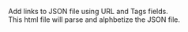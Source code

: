 <html>
<body>
<p>
  Add links to JSON file using URL and Tags fields.<br>
  This html file will parse and alphbetize the JSON file.
</p>

<p id="links"></p>

<script>
  

var jsndata = new XMLHttpRequest();
jsndata.onreadystatechange = function() {
  if (this.status==200 && this.readyState == 4) {
    var jsnobj = JSON.parse(this.responseText);
    for (i in jsnobj) {n += jsnobj[i].title;
        document.getElementById("links").innerHTML = n;
        }
  }
};
xmlhttp.open("GET", "{{ site.url }}/{{site.title}}/links.json",true);
xmlhttp.send();
</script>

</body>
</html>
